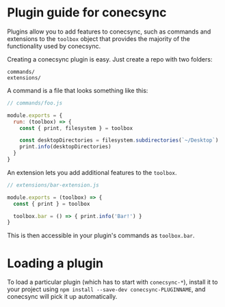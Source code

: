# Plugin guide for conecsync

Plugins allow you to add features to conecsync, such as commands and
extensions to the `toolbox` object that provides the majority of the functionality
used by conecsync.

Creating a conecsync plugin is easy. Just create a repo with two folders:

```
commands/
extensions/
```

A command is a file that looks something like this:

```js
// commands/foo.js

module.exports = {
  run: (toolbox) => {
    const { print, filesystem } = toolbox

    const desktopDirectories = filesystem.subdirectories(`~/Desktop`)
    print.info(desktopDirectories)
  }
}
```

An extension lets you add additional features to the `toolbox`.

```js
// extensions/bar-extension.js

module.exports = (toolbox) => {
  const { print } = toolbox

  toolbox.bar = () => { print.info('Bar!') }
}
```

This is then accessible in your plugin's commands as `toolbox.bar`.

# Loading a plugin

To load a particular plugin (which has to start with `conecsync-*`),
install it to your project using `npm install --save-dev conecsync-PLUGINNAME`,
and conecsync will pick it up automatically.
